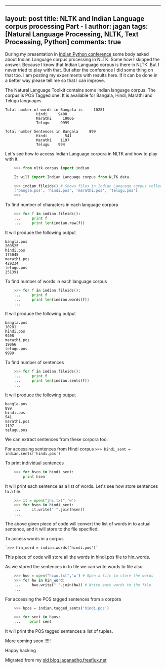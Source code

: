 
---
layout: post
title: NLTK and Indian Language corpus processing Part - I
author: jagan
tags: [Natural Language Processing, NLTK, Text Processing, Python]
comments: true
---
During my presentation in [Indian Python conference](http://in.pycon.org/2009) some body asked about Indian Language corpus processing in NLTK. Some how I skipped the answer. Because I know that Indian Language corpus is there in NLTK. But I never tried to play with that. But after the conference I did some thing on that too. I am posting my experiments with results here. If it can be done in a better way please tell me so that I can improve. 

The Natural Language Toolkit contains some Indian language corpus. The corpus is  POS Tagged one. It is available for Bangala, Hindi, Marathi and Telugu languages. 

    Total number of words in Bangala is     10281
                  Hindi     9408
                  Marathi     19066
                  Telugu     9999

    Total number Sentences in Bangala     899
                  Hindi        541
                  Marathi    1197
                  Telugu    994

Let's see how to access Indian Language corpora in NLTK and how to play with it.

```python
    >>> from nltk.corpus import indian

    It will import Indian Language corpus from NLTK data.

    >>> indian.fileids() # Shows files in Indian Language corpus collection in NLTK
    ['bangla.pos', 'hindi.pos', 'marathi.pos', 'telugu.pos']
    >>> 
```

To find number of characters in each language corpora

```python
    >>> for f in indian.fileids():
    ...     print f
    ...     print len(indian.raw(f)) 
```

It will produce the following output 

    bangla.pos
    209525
    hindi.pos
    175045
    marathi.pos
    429234
    telugu.pos
    251391

To find number of words in each language corpus 

```python
    >>> for f in indian.fileids():
    ...     print f
    ...     print len(indian.words(f))
    ... 
```

It will produce the following output 

    bangla.pos
    10281
    hindi.pos
    9408
    marathi.pos
    19066
    telugu.pos
    9999

To find number of sentences 

```python
    >>> for f in indian.fileids():
    ...     print f
    ...     print len(indian.sents(f))
    ... 
```

It will produce the following output 
    
    bangla.pos
    899
    hindi.pos
    541
    marathi.pos
    1197
    telugu.pos


We can extract sentences from these corpora too.

For accessing sentences from Hindi corpus 
    `>>> hindi_sent = indian.sents('hindi.pos')`

To print individual sentences 

```python
    >>> for hsen in hindi_sent:
        print hsen
```

It will print each sentence as a list of words. Let's see how store sentences to a file. 

```python
    >>> it = open("jhi.txt",'w')
    >>> for hsen in hindi_sent:
    ...     it.write(" ".join(hsen))
    ... 
```

The above given piece of code will convert the list of words in to actual sentence, and it will store to the file specified.


To access words in a corpus 

    `>>> hin_word = indian.words('hindi.pos')`

This piece of code will store all the words in hindi.pos file to hin_words.


As we stored the sentences in to file we can write words to file also.

```python
    >>> hwo = open("hcwo.txt",'w') # Open a file to store the words
    >>> for hw in hin_word:
    ...     hwo.write(" ".join(hw)) # Write each words to the file
    ...
```

For accessing the POS tagged sentences from a corpora

```python
    >>> hpos = indian.tagged_sents('hindi.pos')

    >>> for sent in hpos:
    ...    print sent
```

It will print the POS tagged sentences a list of tuples.

More coming soon !!!!!

Happy hacking


Migrated from my [old blog jaganadhg.freeflux.net](https://web.archive.org/web/20160323193721/http://jaganadhg.freeflux.net/blog)
